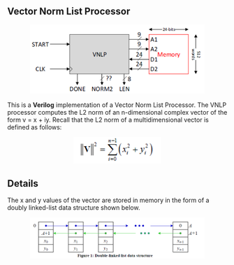 ## Vector Norm List Processor
 
<p align="center">
 <img src="./img/vnlp.PNG" width="400px">
</p>

This is a **Verilog** implementation of a Vector Norm List Processor. The VNLP processor computes the L2 norm of an n-dimensional complex vector of the form v = x + iy. Recall that the L2 norm of a multidimensional vector is defined as follows:

<p align="center">
 <img src="./img/eq.PNG" width="200px">
</p>

## Details

The x and y values of the vector are stored in memory in the form of a doubly linked-list data structure shown below.

<p align="center">
 <img src="./img/linked_list.PNG" width="400px">
</p>
